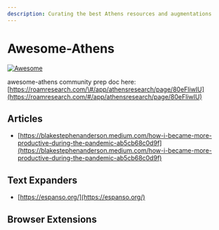 ```yaml
---
description: Curating the best Athens resources and augmentations
---
```


# Awesome-Athens

[![Awesome](https://awesome.re/badge-flat2.svg)](https://awesome.re)

awesome-athens community prep doc here: [https://roamresearch.com/\#/app/athensresearch/page/80eFliwIU](https://roamresearch.com/#/app/athensresearch/page/80eFliwIU)

## Articles

* [https://blakestephenanderson.medium.com/how-i-became-more-productive-during-the-pandemic-ab5cb68c0d9f](https://blakestephenanderson.medium.com/how-i-became-more-productive-during-the-pandemic-ab5cb68c0d9f)

## Text Expanders

* [https://espanso.org/](https://espanso.org/)

## Browser Extensions



